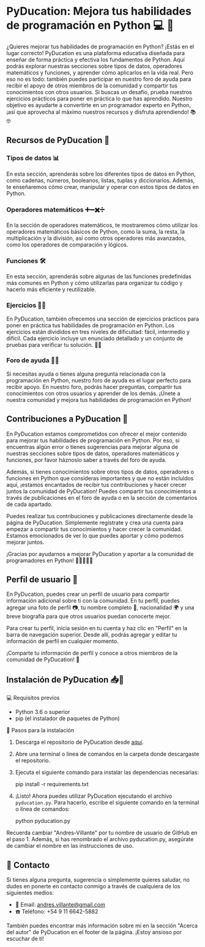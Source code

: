 # PyDucation: Mejora tus habilidades de programación en Python 💻 🚀

¿Quieres mejorar tus habilidades de programación en Python? ¡Estás en el lugar correcto! PyDucation es una plataforma educativa diseñada para enseñar de forma práctica y efectiva los fundamentos de Python. Aquí podrás explorar nuestras secciones sobre tipos de datos, operadores matemáticos y funciones, y aprender cómo aplicarlos en la vida real. Pero eso no es todo: también puedes participar en nuestro foro de ayuda para recibir el apoyo de otros miembros de la comunidad y compartir tus conocimientos con otros usuarios. Si buscas un desafío, prueba nuestros ejercicios prácticos para poner en práctica lo que has aprendido. Nuestro objetivo es ayudarte a convertirte en un programador experto en Python, ¡así que aprovecha al máximo nuestros recursos y disfruta aprendiendo! 📚🤓

## Recursos de PyDucation 🔎

### Tipos de datos 📊
En esta sección, aprenderás sobre los diferentes tipos de datos en Python, como cadenas, números, booleanos, listas, tuplas y diccionarios. Además, te enseñaremos cómo crear, manipular y operar con estos tipos de datos en Python. 

### Operadores matemáticos ➕➖✖️➗
En la sección de operadores matemáticos, te mostraremos cómo utilizar los operadores matemáticos básicos de Python, como la suma, la resta, la multiplicación y la división, así como otros operadores más avanzados, como los operadores de comparación y lógicos.  

### Funciones 🛠️
En esta sección, aprenderás sobre algunas de las funciones predefinidas más comunes en Python y cómo utilizarlas para organizar tu código y hacerlo más eficiente y reutilizable. 

### Ejercicios 🏋️‍♀️
En PyDucation, también ofrecemos una sección de ejercicios prácticos para poner en práctica tus habilidades de programación en Python. Los ejercicios están divididos en tres niveles de dificultad: fácil, intermedio y difícil. Cada ejercicio incluye un enunciado detallado y un conjunto de pruebas para verificar tu solución. 👨‍💻

### Foro de ayuda 💬🤝
Si necesitas ayuda o tienes alguna pregunta relacionada con la programación en Python, nuestro foro de ayuda es el lugar perfecto para recibir apoyo. En nuestro foro, podrás hacer preguntas, compartir tus conocimientos con otros usuarios y aprender de los demás. ¡Únete a nuestra comunidad y mejora tus habilidades de programación en Python! 

## Contribuciones a PyDucation 📝

En PyDucation estamos comprometidos con ofrecer el mejor contenido para mejorar tus habilidades de programación en Python. Por eso, si encuentras algún error o tienes sugerencias para mejorar alguna de nuestras secciones sobre tipos de datos, operadores matemáticos y funciones, por favor háznoslo saber a través del foro de ayuda.

Además, si tienes conocimientos sobre otros tipos de datos, operadores o funciones en Python que consideras importantes y que no están incluidos aquí, ¡estamos encantados de recibir tus contribuciones y hacer crecer juntos la comunidad de PyDucation! Puedes compartir tus conocimientos a través de publicaciones en el foro de ayuda o en la sección de comentarios de cada apartado.

Puedes realizar tus contribuciones y publicaciones directamente desde la página de PyDucation. Simplemente regístrate y crea una cuenta para empezar a compartir tus conocimientos y hacer crecer la comunidad. Estamos emocionados de ver lo que puedes aportar y cómo podemos mejorar juntos.

¡Gracias por ayudarnos a mejorar PyDucation y aportar a la comunidad de programadores en Python! 🙌👨‍💻👩‍💻

## Perfil de usuario 👤
En PyDucation, puedes crear un perfil de usuario para compartir información adicional sobre ti con la comunidad. En tu perfil, puedes agregar una foto de perfil 📷, tu nombre completo 📛, nacionalidad 🌍 y una breve biografía para que otros usuarios puedan conocerte mejor.

Para crear tu perfil, inicia sesión en tu cuenta y haz clic en "Perfil" en la barra de navegación superior. Desde allí, podrás agregar y editar tu información de perfil en cualquier momento.

¡Comparte tu información de perfil y conoce a otros miembros de la comunidad de PyDucation! 🤝

##  Instalación de PyDucation 📥🔧

💻 Requisitos previos
- Python 3.6 o superior
- pip (el instalador de paquetes de Python)

🚀 Pasos para la instalación
1. Descarga el repositorio de PyDucation desde [aquí](https://github.com/Andres-Villante/PyDucation).
2. Abre una terminal o línea de comandos en la carpeta donde descargaste el repositorio.
3. Ejecuta el siguiente comando para instalar las dependencias necesarias:
   
   pip install -r requirements.txt
   
4. ¡Listo! Ahora puedes utilizar PyDucation ejecutando el archivo `pyducation.py`. Para hacerlo, escribe el siguiente comando en la terminal o línea de comandos:

   python pyducation.py

Recuerda cambiar "Andres-Villante" por tu nombre de usuario de GitHub en el paso 1. Además, si has renombrado el archivo pyducation.py, asegúrate de cambiar el nombre en las instrucciones de uso.

## 📩 Contacto

Si tienes alguna pregunta, sugerencia o simplemente quieres saludar, no dudes en ponerte en contacto conmigo a través de cualquiera de los siguientes medios:

- 📧 Email: [andres.villante@gmail.com](mailto:andres.villante@gmail.com)
- ☎️ Teléfono: +54 9 11 6642-5882

También puedes encontrar más información sobre mí en la sección "Acerca del autor" de PyDucation en el footer de la página. ¡Estoy ansioso por escuchar de ti!